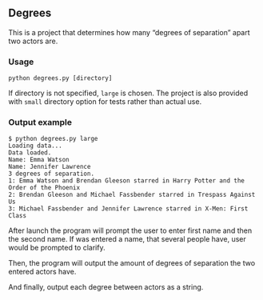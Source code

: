 ## Degrees
This is a project that determines how many “degrees of separation” apart two actors are.

### Usage
```
python degrees.py [directory]
```
If directory is not specified, ```large``` is chosen.
The project is also provided with ```small``` directory option for tests rather than actual use.

### Output example
```
$ python degrees.py large
Loading data...
Data loaded.
Name: Emma Watson
Name: Jennifer Lawrence
3 degrees of separation.
1: Emma Watson and Brendan Gleeson starred in Harry Potter and the Order of the Phoenix
2: Brendan Gleeson and Michael Fassbender starred in Trespass Against Us
3: Michael Fassbender and Jennifer Lawrence starred in X-Men: First Class
```

After launch the program will prompt the user to enter first name and then the second name.
If was entered a name, that several people have, user would be prompted to clarify.

Then, the program will output the amount of degrees of separation the two entered actors have.

And finally, output each degree between actors as a string.
